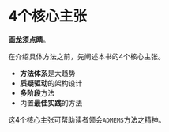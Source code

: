 # 4个核心主张

**画龙须点睛**。

在介绍具体方法之前，先阐述本书的4个核心主张。

- **方法体系**是大趋势
- **质疑驱动**的架构设计
- **多阶段**方法
- 内置**最佳实践**的方法

这4个核心主张可帮助读者领会`ADMEMS`方法之精神。
